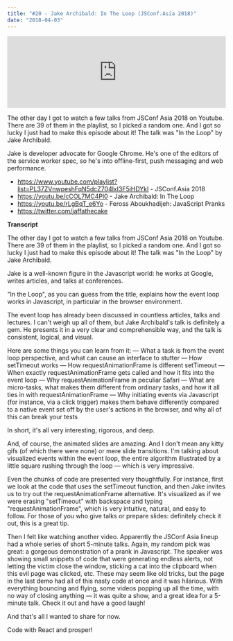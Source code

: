 ```yaml
---
title: "#20 - Jake Archibald: In The Loop (JSConf.Asia 2018)"
date: "2018-04-03"
---
```


<iframe width="100%" height="166" scrolling="no" frameborder="no" allow="autoplay" src="https://w.soundcloud.com/player/?url=https%3A//api.soundcloud.com/tracks/424143567&color=%23ff5500&auto_play=false&hide_related=true&show_comments=true&show_user=true&show_reposts=false&show_teaser=true"></iframe>

The other day I got to watch a few talks from JSConf Asia 2018 on Youtube. There are 39 of them in the playlist, so I picked a random one. And I got so lucky I just had to make this episode about it! The talk was "In the Loop" by Jake Archibald.

Jake is developer advocate for Google Chrome. He's one of the editors of the service worker spec, so he's into offline-first, push messaging and web performance.

- https://www.youtube.com/playlist?list=PL37ZVnwpeshFqN5dcZ704lxI3F5iHDYkl - JSConf.Asia 2018
- https://youtu.be/cCOL7MC4Pl0 - Jake Archibald: In The Loop
- https://youtu.be/rLgBqT_e6Yo - Feross Aboukhadijeh: JavaScript Pranks
- https://twitter.com/jaffathecake

<!-- end -->
**Transcript**

The other day I got to watch a few talks from JSConf Asia 2018 on Youtube. There are 39 of them in the playlist, so I picked a random one. And I got so lucky I just had to make this episode about it! The talk was "In the Loop" by Jake Archibald.

Jake is a well-known figure in the Javascript world: he works at Google, writes articles, and talks at conferences.

"In the Loop", as you can guess from the title, explains how the event loop works in Javascript, in particular in the browser environment.

The event loop has already been discussed in countless articles, talks and lectures. I can't weigh up all of them, but Jake Archibald's talk is definitely a gem. He presents it in a very clear and comprehensible way, and the talk is consistent, logical, and visual.

Here are some things you can learn from it:
— What a task is from the event loop perspective, and what can cause an interface to stutter
— How setTimeout works
— How requestAnimationFrame is different setTimeout
— When exactly requestAnimationFrame gets called and how it fits into the event loop
— Why requestAnimationFrame in peculiar Safari
— What are micro-tasks, what makes them different from ordinary tasks, and how it all ties in with requestAnimationFrame
— Why initiating events via Javascript (for instance, via a click trigger) makes them behave differently compared to a native event set off by the user's actions in the browser, and why all of this can break your tests

In short, it's all very interesting, rigorous, and deep.

And, of course, the animated slides are amazing. And I don't mean any kitty gifs (of which there were none) or mere slide transitions. I'm talking about visualized events within the event loop, the entire algorithm illustrated by a little square rushing through the loop ­— which is very impressive.

Even the chunks of code are presented very thoughtfully. For instance, first we look at the code that uses the setTimeout function, and then Jake invites us to try out the requestAnimationFrame alternative. It's visualized as if we were erasing "setTimeout" with backspace and typing "requestAnimationFrame", which is very intuitive, natural, and easy to follow. For those of you who give talks or prepare slides: definitely check it out, this is a great tip.

Then I felt like watching another video. Apparently the JSConf Asia lineup had a whole series of short 5-minute talks. Again, my random pick was great: a gorgeous demonstration of a prank in Javascript. The speaker was showing small snippets of code that were generating endless alerts, not letting the victim close the window, sticking a cat into the clipboard when this evil page was clicked, etc. These may seem like old tricks, but the page in the last demo had all of this nasty code at once and it was hilarious. With everything bouncing and flying, some videos popping up all the time, with no way of closing anything — it was quite a show, and a great idea for a 5-minute talk. Check it out and have a good laugh!

And that's all I wanted to share for now.

Code with React and prosper!

